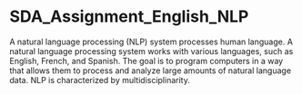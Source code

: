 # SDA_Assignment_English_NLP

A natural language processing (NLP) system processes human language. A natural language processing system works with various languages, such as English, French, and Spanish. The goal is to program computers in a way that allows them to process and analyze large amounts of natural language data. NLP is characterized by multidisciplinarity.


